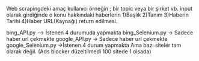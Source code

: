 
Web scrapingdeki amaç kullanıcı örneğin ; bir topic veya bir şirket vb. input olarak girdiğinde o konu hakkındaki haberlerin 
1)Başlık 
2)Tanım 
3)Haberin Tarihi 
4)Haber URL(Kaynağı) return edilmesi.


bing_API.py  --> İstenen 4 durumuda yapmakta
bing_Selenium.py -> Sadece haber url çekmekte
google_API.py  -> Sadece haber url çekmekte
google_Selenium.py ->İstenen 4 durum yapmakta Ama bazı siteler tam olarak değil.
					 (Ads blocker düzeltilmedi 100 sitede 1 olsada)		 